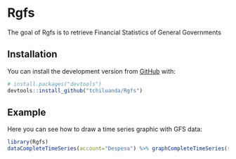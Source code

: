 
# Rgfs

<!-- badges: start -->
<!-- badges: end -->

The goal of Rgfs is to retrieve Financial Statistics of General Governments

## Installation

You can install the development version from [GitHub](https://github.com/) with:

``` r
# install.packages("devtools")
devtools::install_github("tchiluanda/Rgfs")
```

## Example

Here you can see how to draw a time series graphic with GFS data:

``` r
library(Rgfs)
dataCompleteTimeSeries(account="Despesa") %>% graphCompleteTimeSeries(selected_country="Brasil", text_max = FALSE )
```

